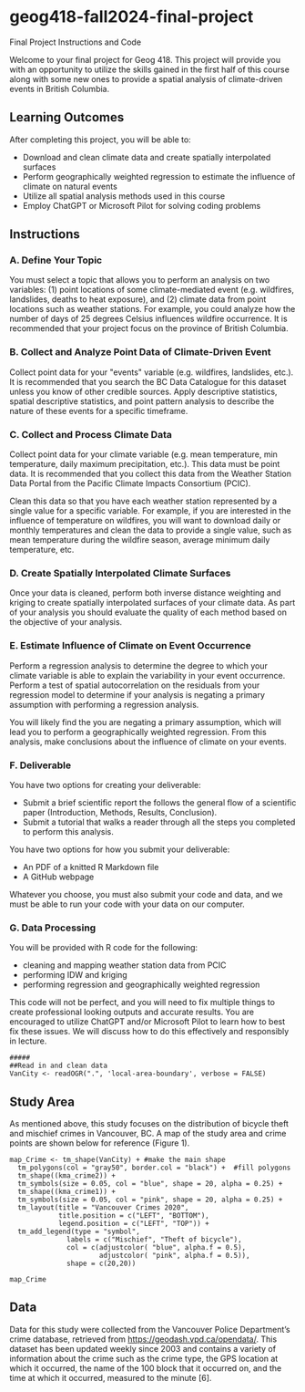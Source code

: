 # geog418-fall2024-final-project
Final Project Instructions and Code



Welcome to your final project for Geog 418. This project will provide you with an opportunity to utilize the skills gained in the first half of this course along with some new ones to provide a spatial analysis of climate-driven events in British Columbia.&nbsp;

## Learning Outcomes
After completing this project, you will be able to:
- Download and clean climate data and create spatially interpolated surfaces
- Perform geographically weighted regression to estimate the influence of climate on natural events
- Utilize all spatial analysis methods used in this course
- Employ ChatGPT or Microsoft Pilot for solving coding problems


## Instructions
### A. Define Your Topic

You must select a topic that allows you to perform an analysis on two variables: (1) point locations of some climate-mediated event (e.g. wildfires, landslides, deaths to heat exposure), and (2) climate data from point locations such as weather stations. For example, you could analyze how the number of days of 25 degrees Celsius influences wildfire occurrence. It is recommended that your project focus on the province of British Columbia.

### B. Collect and Analyze Point Data of Climate-Driven Event

Collect point data for your "events" variable (e.g. wildfires, landslides, etc.). It is recommended that you search the BC Data Catalogue for this dataset unless you know of other credible sources. Apply descriptive statistics, spatial descriptive statistics, and point pattern analysis to describe the nature of these events for a specific timeframe.


### C. Collect and Process Climate Data
Collect point data for your climate variable (e.g. mean temperature, min temperature, daily maximum precipitation, etc.). This data must be point data. It is recommended that you collect this data from the Weather Station Data Portal from the Pacific Climate Impacts Consortium (PCIC).

Clean this data so that you have each weather station represented by a single value for a specific variable. For example, if you are interested in the influence of temperature on wildfires, you will want to download daily or monthly temperatures and clean the data to provide a single value, such as mean temperature during the wildfire season, average minimum daily temperature, etc.

### D. Create Spatially Interpolated Climate Surfaces
Once your data is cleaned, perform both inverse distance weighting and kriging to create spatially interpolated surfaces of your climate data. As part of your analysis you should evaluate the quality of each method based on the objective of your analysis.

### E. Estimate Influence of Climate on Event Occurrence
Perform a regression analysis to determine the degree to which your climate variable is able to explain the variability in your event occurrence. Perform a test of spatial autocorrelation on the residuals from your regression model to determine if your analysis is negating a primary assumption with performing a regression analysis.&nbsp;

You will likely find the you are negating a primary assumption, which will lead you to perform a geographically weighted regression. From this analysis, make conclusions about the influence of climate on your events.

### F. Deliverable
You have two options for creating your deliverable:
- Submit a brief scientific report the follows the general flow of a scientific paper (Introduction, Methods, Results, Conclusion).&nbsp;
- Submit a tutorial that walks a reader through all the steps you completed to perform this analysis.

You have two options for how you submit your deliverable:
- An PDF of a knitted R Markdown file&nbsp;
- A GitHub webpage

Whatever you choose, you must also submit your code and data, and we must be able to run your code with your data on our computer.&nbsp;

### G. Data Processing
You will be provided with R code for the following:
- cleaning and mapping weather station data from PCIC
- performing IDW and kriging
- performing regression and geographically weighted regression

This code will not be perfect, and you will need to fix multiple things to create professional looking outputs and accurate results. You are encouraged to utilize ChatGPT and/or Microsoft Pilot to learn how to best fix these issues. We will discuss how to do this effectively and responsibly in lecture.

```{r Data Cleaning, echo=FALSE, eval=TRUE, message=FALSE, warning=FALSE}
#####
##Read in and clean data
VanCity <- readOGR(".", 'local-area-boundary', verbose = FALSE)

```

## Study Area
As mentioned above, this study focuses on the distribution of bicycle theft and mischief crimes in Vancouver, BC. A map of the study area and crime points are shown below for reference (Figure 1).

```{r Study Area Map, echo=FALSE, eval=TRUE, warning=FALSE, fig.cap="Selected vancouver crimes in 2020."}
map_Crime <- tm_shape(VanCity) + #make the main shape
  tm_polygons(col = "gray50", border.col = "black") +  #fill polygons
  tm_shape((kma_crime2)) +
  tm_symbols(size = 0.05, col = "blue", shape = 20, alpha = 0.25) +
  tm_shape((kma_crime1)) +
  tm_symbols(size = 0.05, col = "pink", shape = 20, alpha = 0.25) +
  tm_layout(title = "Vancouver Crimes 2020", 
            title.position = c("LEFT", "BOTTOM"),
            legend.position = c("LEFT", "TOP")) +
  tm_add_legend(type = "symbol", 
              labels = c("Mischief", "Theft of bicycle"), 
              col = c(adjustcolor( "blue", alpha.f = 0.5), 
                      adjustcolor( "pink", alpha.f = 0.5)), 
              shape = c(20,20))

map_Crime
```

## Data

Data for this study were collected from the Vancouver Police Department’s crime database, retrieved from https://geodash.vpd.ca/opendata/. This dataset has been updated weekly since 2003 and contains a variety of information about the crime such as the crime type, the GPS location at which it occurred, the name of the 100 block that it occurred on, and the time at which it occurred, measured to the minute [6].
